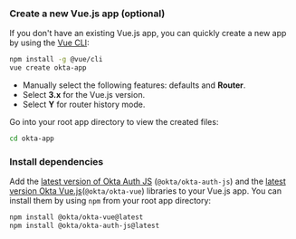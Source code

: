 ### Create a new Vue.js app (optional)

If you don't have an existing Vue.js app, you can quickly create a new app by using the [Vue CLI](https://cli.vuejs.org/guide/installation.html):

```bash
npm install -g @vue/cli
vue create okta-app
```

* Manually select the following features: defaults and **Router**.
* Select **3.x** for the Vue.js version.
* Select **Y** for router history mode.

Go into your root app directory to view the created files:

```bash
cd okta-app
```

### Install dependencies

Add the [latest version of Okta Auth JS](https://github.com/okta/okta-auth-js/releases) (`@okta/okta-auth-js`) and the [latest version Okta Vue.js](https://github.com/okta/okta-vue/releases)(`@okta/okta-vue`) libraries to your Vue.js app. You can install them by using `npm` from your root app directory:

```bash
npm install @okta/okta-vue@latest
npm install @okta/okta-auth-js@latest
```
